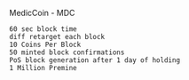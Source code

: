 MedicCoin - MDC

    60 sec block time
    diff retarget each block
    10 Coins Per Block
    50 minted block confirmations
    PoS block generation after 1 day of holding
    1 Million Premine
